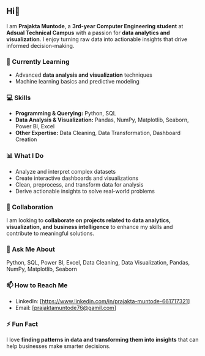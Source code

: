 ## Hi👋

<!--
**Muntode-Prajakta024/Muntode-Prajakta024** is a ✨ _special_ ✨ repository because its `README.md` (this file) appears on your GitHub profile.
-->

I am **Prajakta Muntode**, a **3rd-year Computer Engineering student** at **Adsual Technical Campus** with a passion for **data analytics and visualization**. I enjoy turning raw data into actionable insights that drive informed decision-making.  

### 🌱 Currently Learning
- Advanced **data analysis and visualization** techniques  
- Machine learning basics and predictive modeling  

### 💻 Skills
- **Programming & Querying:** Python, SQL  
- **Data Analysis & Visualization:** Pandas, NumPy, Matplotlib, Seaborn, Power BI, Excel  
- **Other Expertise:** Data Cleaning, Data Transformation, Dashboard Creation  

### 📊 What I Do
- Analyze and interpret complex datasets  
- Create interactive dashboards and visualizations  
- Clean, preprocess, and transform data for analysis  
- Derive actionable insights to solve real-world problems  

### 👯 Collaboration
I am looking to **collaborate on projects related to data analytics, visualization, and business intelligence** to enhance my skills and contribute to meaningful solutions.  

### 💬 Ask Me About
Python, SQL, Power BI, Excel, Data Cleaning, Data Visualization, Pandas, NumPy, Matplotlib, Seaborn  

### 📫 How to Reach Me
- LinkedIn: [https://www.linkedin.com/in/prajakta-muntode-661717321]  
- Email: [prajaktamuntode76@gamil.com]  

### ⚡ Fun Fact
I love **finding patterns in data and transforming them into insights** that can help businesses make smarter decisions.  
